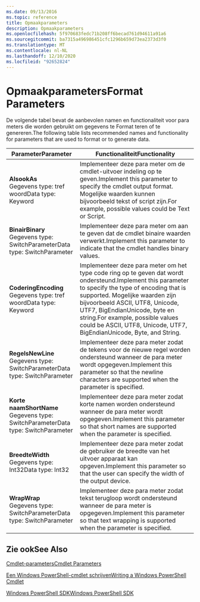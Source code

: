 ```yaml
---
ms.date: 09/13/2016
ms.topic: reference
title: Opmaakparameters
description: Opmaakparameters
ms.openlocfilehash: 5f970683fedc71b208ff6becad761d94611a91a6
ms.sourcegitcommit: ba7315a496986451cfc1296b659d73ea2373d3f0
ms.translationtype: MT
ms.contentlocale: nl-NL
ms.lasthandoff: 12/10/2020
ms.locfileid: "92652824"
---
```

# <a name="format-parameters"></a><span data-ttu-id="c2a8b-103">Opmaakparameters</span><span class="sxs-lookup"><span data-stu-id="c2a8b-103">Format Parameters</span></span>

<span data-ttu-id="c2a8b-104">De volgende tabel bevat de aanbevolen namen en functionaliteit voor para meters die worden gebruikt om gegevens te Format teren of te genereren.</span><span class="sxs-lookup"><span data-stu-id="c2a8b-104">The following table lists recommended names and functionality for parameters that are used to format or to generate data.</span></span>

|<span data-ttu-id="c2a8b-105">Parameter</span><span class="sxs-lookup"><span data-stu-id="c2a8b-105">Parameter</span></span>|<span data-ttu-id="c2a8b-106">Functionaliteit</span><span class="sxs-lookup"><span data-stu-id="c2a8b-106">Functionality</span></span>|
|---|---|
|<span data-ttu-id="c2a8b-107">**Alsook**</span><span class="sxs-lookup"><span data-stu-id="c2a8b-107">**As**</span></span><br><span data-ttu-id="c2a8b-108">Gegevens type: tref woord</span><span class="sxs-lookup"><span data-stu-id="c2a8b-108">Data type: Keyword</span></span>|<span data-ttu-id="c2a8b-109">Implementeer deze para meter om de cmdlet-uitvoer indeling op te geven.</span><span class="sxs-lookup"><span data-stu-id="c2a8b-109">Implement this parameter to specify the cmdlet output format.</span></span> <span data-ttu-id="c2a8b-110">Mogelijke waarden kunnen bijvoorbeeld tekst of script zijn.</span><span class="sxs-lookup"><span data-stu-id="c2a8b-110">For example, possible values could be Text or Script.</span></span>|
|<span data-ttu-id="c2a8b-111">**Binair**</span><span class="sxs-lookup"><span data-stu-id="c2a8b-111">**Binary**</span></span><br><span data-ttu-id="c2a8b-112">Gegevens type: SwitchParameter</span><span class="sxs-lookup"><span data-stu-id="c2a8b-112">Data type: SwitchParameter</span></span>|<span data-ttu-id="c2a8b-113">Implementeer deze para meter om aan te geven dat de cmdlet binaire waarden verwerkt.</span><span class="sxs-lookup"><span data-stu-id="c2a8b-113">Implement this parameter to indicate that the cmdlet handles binary values.</span></span>|
|<span data-ttu-id="c2a8b-114">**Codering**</span><span class="sxs-lookup"><span data-stu-id="c2a8b-114">**Encoding**</span></span><br><span data-ttu-id="c2a8b-115">Gegevens type: tref woord</span><span class="sxs-lookup"><span data-stu-id="c2a8b-115">Data type: Keyword</span></span>|<span data-ttu-id="c2a8b-116">Implementeer deze para meter om het type code ring op te geven dat wordt ondersteund.</span><span class="sxs-lookup"><span data-stu-id="c2a8b-116">Implement this parameter to specify the type of encoding that is supported.</span></span> <span data-ttu-id="c2a8b-117">Mogelijke waarden zijn bijvoorbeeld ASCII, UTF8, Unicode, UTF7, BigEndianUnicode, byte en string.</span><span class="sxs-lookup"><span data-stu-id="c2a8b-117">For example, possible values could be ASCII, UTF8, Unicode, UTF7, BigEndianUnicode, Byte, and String.</span></span>|
|<span data-ttu-id="c2a8b-118">**Regels**</span><span class="sxs-lookup"><span data-stu-id="c2a8b-118">**NewLine**</span></span><br><span data-ttu-id="c2a8b-119">Gegevens type: SwitchParameter</span><span class="sxs-lookup"><span data-stu-id="c2a8b-119">Data type: SwitchParameter</span></span>|<span data-ttu-id="c2a8b-120">Implementeer deze para meter zodat de tekens voor de nieuwe regel worden ondersteund wanneer de para meter wordt opgegeven.</span><span class="sxs-lookup"><span data-stu-id="c2a8b-120">Implement this parameter so that the newline characters are supported when the parameter is specified.</span></span>|
|<span data-ttu-id="c2a8b-121">**Korte naam**</span><span class="sxs-lookup"><span data-stu-id="c2a8b-121">**ShortName**</span></span><br><span data-ttu-id="c2a8b-122">Gegevens type: SwitchParameter</span><span class="sxs-lookup"><span data-stu-id="c2a8b-122">Data type: SwitchParameter</span></span>|<span data-ttu-id="c2a8b-123">Implementeer deze para meter zodat korte namen worden ondersteund wanneer de para meter wordt opgegeven.</span><span class="sxs-lookup"><span data-stu-id="c2a8b-123">Implement this parameter so that short names are supported when the parameter is specified.</span></span>|
|<span data-ttu-id="c2a8b-124">**Breedte**</span><span class="sxs-lookup"><span data-stu-id="c2a8b-124">**Width**</span></span><br><span data-ttu-id="c2a8b-125">Gegevens type: Int32</span><span class="sxs-lookup"><span data-stu-id="c2a8b-125">Data type: Int32</span></span>|<span data-ttu-id="c2a8b-126">Implementeer deze para meter zodat de gebruiker de breedte van het uitvoer apparaat kan opgeven.</span><span class="sxs-lookup"><span data-stu-id="c2a8b-126">Implement this parameter so that the user can specify the width of the output device.</span></span>|
|<span data-ttu-id="c2a8b-127">**Wrap**</span><span class="sxs-lookup"><span data-stu-id="c2a8b-127">**Wrap**</span></span><br><span data-ttu-id="c2a8b-128">Gegevens type: SwitchParameter</span><span class="sxs-lookup"><span data-stu-id="c2a8b-128">Data type: SwitchParameter</span></span>|<span data-ttu-id="c2a8b-129">Implementeer deze para meter zodat tekst terugloop wordt ondersteund wanneer de para meter is opgegeven.</span><span class="sxs-lookup"><span data-stu-id="c2a8b-129">Implement this parameter so that text wrapping is supported when the parameter is specified.</span></span>|
## <a name="see-also"></a><span data-ttu-id="c2a8b-130">Zie ook</span><span class="sxs-lookup"><span data-stu-id="c2a8b-130">See Also</span></span>

[<span data-ttu-id="c2a8b-131">Cmdlet-parameters</span><span class="sxs-lookup"><span data-stu-id="c2a8b-131">Cmdlet Parameters</span></span>](./cmdlet-parameters.md)

[<span data-ttu-id="c2a8b-132">Een Windows PowerShell-cmdlet schrijven</span><span class="sxs-lookup"><span data-stu-id="c2a8b-132">Writing a Windows PowerShell Cmdlet</span></span>](./writing-a-windows-powershell-cmdlet.md)

[<span data-ttu-id="c2a8b-133">Windows PowerShell SDK</span><span class="sxs-lookup"><span data-stu-id="c2a8b-133">Windows PowerShell SDK</span></span>](../windows-powershell-reference.md)
